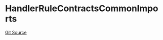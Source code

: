 # HandlerRuleContractsCommonImports
[Git Source](https://github.com/thrackle-io/forte-rules-engine/blob/1c8d4aea6c73ad5ec24590e9388e17186ef859be/src/client/token/handler/ruleContracts/HandlerRuleContractsCommonImports.sol)


